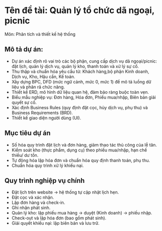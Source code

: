 # Tên đề tài: Quản lý tổ chức dã ngoại, picnic
Môn: Phân tích và thiết kế hệ thống 
## Mô tả dự án:
- Dự án xác định rõ vai trò các bộ phận, cung cấp dịch vụ dã ngoại/picnic: đặt lịch, quản lý dịch vụ, quản lý kho, thanh toán và xử lý sự cố.
- Thu thập và chuẩn hóa yêu cầu từ: Khách hàng,bộ phận Kinh doanh, Dịch vụ, Kho, Hậu cần, Kế toán.
- Xây dựng BPC, DFD (mức ngữ cảnh, mức 0, mức 1) để mô tả luồng dữ liệu và phân rã chức năng.
- Thiết kế ERD, mô hình dữ liệu quan hệ, đảm bảo ràng buộc toàn vẹn.
- Biểu mẫu nghiệp vụ: Đơn hàng, Hóa đơn, Phiếu mua/nhập, Biên bản giải quyết sự cố.
- Xác định Business Rules (quy định đặt cọc, hủy dịch vụ, phụ thu) và Business Requirements (BRD).
- Thiết kế giao diện người dùng (UI).
## Mục tiêu dự án 
- Số hóa quy trình đặt lịch và đơn hàng, giảm thao tác thủ công của lễ tân.
- Kiểm soát kho (thực phẩm, dụng cụ) theo phiếu mua/nhập, hạn chế thiếu/ dư tồn.
- Tự động hóa lập hóa đơn và chuẩn hóa quy định thanh toán, phụ thu.
- Chuẩn hóa quy trình xử lý khiếu nại.
## Quy trình nghiệp vụ chính 
- Đặt lịch trên website → hệ thống tự cập nhật lịch hẹn.
- Đặt cọc và xác nhận.
- Lập đơn hàng và check-in.
- Ghi nhận phát sinh.
- Quản lý kho: lập phiếu mua hàng → duyệt (Kinh doanh) → phiếu nhập.
- Check-out và lập hóa đơn (bao gồm phát sinh).
- Giải quyết khiếu nại: lập biên bản và lưu trữ.
